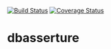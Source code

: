 [![Build Status](https://travis-ci.org/bauhausphp/dbasserture.svg?branch=master)](https://travis-ci.org/bauhausphp/dbasserture)
[![Coverage Status](https://coveralls.io/repos/github/bauhausphp/dbasserture/badge.svg?branch=master)](https://coveralls.io/github/bauhausphp/dbasserture?branch=master)

# dbasserture
